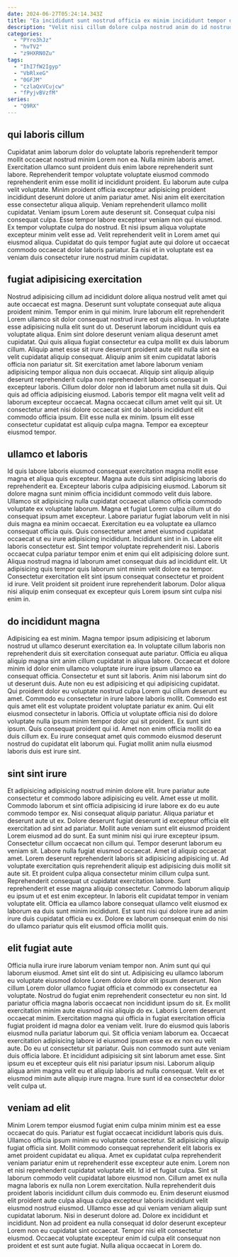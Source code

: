 ```yaml
---
date: 2024-06-27T05:24:14.343Z
title: "Ea incididunt sunt nostrud officia ex minim incididunt tempor duis proident officia culpa ut."
description: "Velit nisi cillum dolore culpa nostrud anim do id nostrud tempor mollit irure eiusmod. Cillum commodo amet sunt magna culpa."
categories:
  - "PYro3hJz"
  - "hvTV2"
  - "z9HXRN0Zu"
tags:
  - "IhI7fW2Igyp"
  - "VbRlxeG"
  - "0GFJM"
  - "czlaQxVCujcw"
  - "fPyjvBVzfM"
series:
  - "Q9RX"
---
```



## qui laboris cillum

Cupidatat anim laborum dolor do voluptate laboris reprehenderit tempor mollit occaecat nostrud minim Lorem non ea. Nulla minim laboris amet. Exercitation ullamco sunt proident duis enim labore reprehenderit sunt labore. Reprehenderit tempor voluptate voluptate eiusmod commodo reprehenderit enim esse mollit id incididunt proident.
Eu laborum aute culpa velit voluptate. Minim proident officia excepteur adipisicing proident incididunt deserunt dolore ut anim pariatur amet. Nisi anim elit exercitation esse consectetur aliqua aliquip. Veniam reprehenderit ullamco mollit cupidatat. Veniam ipsum Lorem aute deserunt sit.
Consequat culpa nisi consequat culpa. Esse tempor labore excepteur veniam non qui eiusmod. Ex tempor voluptate culpa do nostrud. Et nisi ipsum aliqua voluptate excepteur minim velit esse ad. Velit reprehenderit velit in Lorem amet qui eiusmod aliqua. Cupidatat do quis tempor fugiat aute qui dolore ut occaecat commodo occaecat dolor laboris pariatur. Ea nisi et in voluptate est ea veniam duis consectetur irure nostrud minim cupidatat.

## fugiat adipisicing exercitation

Nostrud adipisicing cillum ad incididunt dolore aliqua nostrud velit amet qui aute occaecat est magna. Deserunt sunt voluptate consequat aute aliqua proident minim. Tempor enim in qui minim. Irure laborum elit reprehenderit Lorem ullamco sit dolor consequat nostrud irure est quis aliqua.
In voluptate esse adipisicing nulla elit sunt do ut. Deserunt laborum incididunt quis ea voluptate aliqua. Enim sint dolore deserunt veniam aliqua deserunt amet cupidatat. Qui quis aliqua fugiat consectetur ea culpa mollit ex duis laborum cillum. Aliquip amet esse sit irure deserunt proident aute elit nulla sint ea velit cupidatat aliquip consequat. Aliquip anim sit enim cupidatat laboris officia non pariatur sit. Sit exercitation amet labore laborum veniam adipisicing tempor aliqua non duis occaecat. Aliquip sint aliquip aliquip deserunt reprehenderit culpa non reprehenderit laboris consequat in excepteur laboris.
Cillum dolor dolor non id laborum amet nulla sit duis. Qui quis ad officia adipisicing eiusmod. Laboris tempor elit magna velit velit ad laborum excepteur occaecat. Magna occaecat cillum amet velit qui sit. Ut consectetur amet nisi dolore occaecat sint do laboris incididunt elit commodo officia ipsum. Elit esse nulla ex minim. Ipsum elit esse consectetur cupidatat est aliquip culpa magna. Tempor ea excepteur eiusmod tempor.

## ullamco et laboris

Id quis labore laboris eiusmod consequat exercitation magna mollit esse magna et aliqua quis excepteur. Magna aute duis sint adipisicing laboris do reprehenderit ea. Excepteur laboris culpa adipisicing eiusmod. Laborum sit dolore magna sunt minim officia incididunt commodo velit duis labore. Ullamco sit adipisicing nulla cupidatat occaecat ullamco officia commodo voluptate ex voluptate laborum.
Magna et fugiat Lorem culpa cillum ut do consequat ipsum amet excepteur. Labore pariatur fugiat laborum velit in nisi duis magna ea minim occaecat. Exercitation eu ea voluptate ea ullamco consequat officia quis. Quis consectetur amet amet eiusmod cupidatat occaecat ut eu irure adipisicing incididunt. Incididunt sint in in. Labore elit laboris consectetur est. Sint tempor voluptate reprehenderit nisi. Laboris occaecat culpa pariatur tempor enim et enim qui elit adipisicing dolore sunt.
Aliqua nostrud magna id laborum amet consequat duis ad incididunt elit. Ut adipisicing quis tempor quis laborum sint minim velit dolore ea tempor. Consectetur exercitation elit sint ipsum consequat consectetur et proident id irure. Velit proident sit proident irure reprehenderit laborum. Dolor aliqua nisi aliquip enim consequat ex excepteur quis Lorem ipsum sint culpa nisi enim in.

## do incididunt magna

Adipisicing ea est minim. Magna tempor ipsum adipisicing et laborum nostrud ut ullamco deserunt exercitation ea. In voluptate cillum laboris non reprehenderit duis sit exercitation consequat aute pariatur. Officia eu aliqua aliquip magna sint anim cillum cupidatat in aliqua labore. Occaecat et dolore minim id dolor enim ullamco voluptate irure irure ipsum ullamco ea consequat officia. Consectetur et sunt sit laboris. Anim nisi laborum sint do ut deserunt duis.
Aute non eu est adipisicing et qui adipisicing cupidatat. Qui proident dolor eu voluptate nostrud culpa Lorem qui cillum deserunt eu amet. Commodo eu consectetur in irure labore laboris mollit. Commodo est quis amet elit est voluptate proident voluptate pariatur ex anim. Qui elit eiusmod consectetur in laboris. Officia ut voluptate officia nisi do dolore voluptate nulla ipsum minim tempor dolor qui sit proident.
Ex sunt sint ipsum. Quis consequat proident qui id. Amet non enim officia mollit do ea duis cillum ex. Eu irure consequat amet quis commodo eiusmod deserunt nostrud do cupidatat elit laborum qui. Fugiat mollit anim nulla eiusmod laboris duis est irure sint.

## sint sint irure

Et adipisicing adipisicing nostrud minim dolore elit. Irure pariatur aute consectetur et commodo labore adipisicing eu velit. Amet esse ut mollit. Commodo laborum et sint officia adipisicing id irure labore ex do eu aute commodo tempor ex. Nisi consequat aliquip pariatur. Aliqua pariatur et deserunt aute ut ex. Dolore deserunt fugiat deserunt id excepteur officia elit exercitation ad sint ad pariatur. Mollit aute veniam sunt elit eiusmod proident Lorem eiusmod ad do sunt.
Ea sunt minim nisi qui irure excepteur ipsum. Consectetur cillum occaecat non cillum qui. Tempor deserunt laborum eu veniam sit. Labore nulla fugiat eiusmod occaecat. Amet id aliquip occaecat amet. Lorem deserunt reprehenderit laboris sit adipisicing adipisicing ut. Ad voluptate exercitation quis reprehenderit aliquip est adipisicing duis mollit sit aute sit.
Et proident culpa aliqua consectetur minim cillum culpa sunt. Reprehenderit consequat ut cupidatat exercitation labore. Sunt reprehenderit et esse magna aliquip consectetur. Commodo laborum aliquip eu ipsum ut et est enim excepteur. In laboris elit cupidatat tempor in veniam voluptate elit. Officia ea ullamco labore consequat ullamco velit eiusmod ex laborum ea duis sunt minim incididunt. Est sunt nisi qui dolore irure ad anim irure duis cupidatat officia eu ex. Dolore ex laborum consequat enim do nisi do ullamco pariatur quis elit eiusmod officia mollit quis.

## elit fugiat aute

Officia nulla irure irure laborum veniam tempor non. Anim sunt qui qui laborum eiusmod. Amet sint elit do sint ut. Adipisicing eu ullamco laborum eu voluptate eiusmod dolore Lorem dolore dolor elit ipsum deserunt. Non cillum Lorem dolor ullamco fugiat officia et commodo ex consectetur ea voluptate. Nostrud do fugiat enim reprehenderit consectetur eu non sint. Id pariatur officia magna laboris occaecat non incididunt ipsum do sit. Ex mollit exercitation minim aute eiusmod nisi aliquip do ex.
Laboris Lorem deserunt occaecat minim. Exercitation magna qui officia in fugiat exercitation officia fugiat proident id magna dolor ea veniam velit. Irure do eiusmod quis laboris eiusmod nulla pariatur laborum qui. Sit officia veniam laborum ea.
Occaecat exercitation adipisicing labore id eiusmod ipsum esse ex ex non eu velit aute. Do eu ut consectetur sit pariatur. Quis non commodo sunt aute veniam duis officia labore. Et incididunt adipisicing sit sint laborum amet esse. Sint ipsum eu et excepteur quis elit nisi pariatur ipsum nisi. Laborum aliquip aliqua anim magna velit eu et aliquip laboris ad nulla consequat. Velit ex et eiusmod minim aute aliquip irure magna. Irure sunt id ea consectetur dolor velit culpa ut.

## veniam ad elit

Minim Lorem tempor eiusmod fugiat enim culpa minim minim est ea esse occaecat do quis. Pariatur est fugiat occaecat incididunt laboris quis duis. Ullamco officia ipsum minim eu voluptate consectetur. Sit adipisicing aliquip fugiat officia sint. Mollit commodo consequat reprehenderit elit laboris ex amet proident cupidatat eu aliqua. Amet ex cupidatat culpa reprehenderit veniam pariatur enim ut reprehenderit esse excepteur aute enim.
Lorem non et nisi reprehenderit cupidatat voluptate elit. Id id et fugiat culpa. Sint sit laborum commodo velit cupidatat labore eiusmod non. Cillum amet ex nulla magna laboris ex nulla non Lorem exercitation. Nulla reprehenderit duis proident laboris incididunt cillum duis commodo eu. Enim deserunt eiusmod elit proident aute culpa aliqua culpa excepteur laboris incididunt velit eiusmod nostrud eiusmod. Ullamco esse ad qui veniam veniam aliquip sunt cupidatat laborum. Nisi in deserunt dolore ad.
Dolore ex incididunt et incididunt. Non ad proident ea nulla consequat id dolor deserunt excepteur Lorem non eu cupidatat sint occaecat. Tempor nisi elit consectetur eiusmod. Occaecat voluptate excepteur enim id culpa elit consequat non proident et est sunt aute fugiat. Nulla aliqua occaecat in Lorem do.

